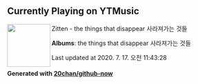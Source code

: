 ## Currently Playing on YTMusic

[<img align="left" width="100" src="https://lh3.googleusercontent.com/Yaf9iuEpgz4BKdYz1ppDTAZygwskCXce0EMK8kt8_tHctN-h3H_ppJ2kYNurJlMubN6GFTeiiEna64i3EA">](https://music.youtube.com/channel/UC2xBk-gFSmnO__ZtHrXFEmg)

Zitten - the things that disappear 사라져가는 것들

**Albums**: the things that disappear 사라져가는 것들

Last updated at 2020. 7. 17. 오전 11:43:28

#### Generated with [20chan/github-now](https://github.com/20chan/github-now)


<!--
**20chan/20chan** is a ✨ _special_ ✨ repository because its `README.md` (this file) appears on your GitHub profile.

Here are some ideas to get you started:

- 🔭 I’m currently working on ...
- 🌱 I’m currently learning ...
- 👯 I’m looking to collaborate on ...
- 🤔 I’m looking for help with ...
- 💬 Ask me about ...
- 📫 How to reach me: ...
- 😄 Pronouns: ...
- ⚡ Fun fact: ...
-->
